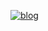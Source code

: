 
[![blog](https://github.com/Sid1057/sid1057/blob/master/mustang.png)](https://sid1057.github.io)


<!--
![Anurag's github stats](https://github-readme-stats.vercel.app/api?username=sid1057&count_private=true)

[![Anurag's GitHub stats](https://github-readme-stats.vercel.app/api?username=sid1057)](https://github.com/Sid1057)
___

[![Top Langs](https://github-readme-stats.vercel.app/api/top-langs/?username=sid1057&layout=compact&hide=jupyter%20notebook,html)](https://github.com/anuraghazra/github-readme-stats)

![Github stats](https://github-readme-stats.vercel.app/api?username=sid1057&count_private=true&layout=compact&hide_progress=true)

___
[![ReadMe Card](https://github-readme-stats.vercel.app/api/pin/?username=anuraghazra&repo=github-readme-stats)](https://github.com/anuraghazra/github-readme-stats)
[![ReadMe Card](https://github-readme-stats.vercel.app/api/pin/?username=anuraghazra&repo=github-readme-stats)](https://github.com/anuraghazra/github-readme-stats)


\> Do the goddamn cool stuff right now

**Sid1057/sid1057** is a ✨ _special_ ✨ repository because its `README.md` (this file) appears on your GitHub profile.
*cool videos, useful playlists*

[![blog](https://github.com/Sid1057/sid1057/raw/master/post.png)](https://sid1057.github.io/)
*links, articles, papers etc.*
Here are some ideas to get you started:

- 🔭 I’m currently working on ...
- 🌱 I’m currently learning ...
- 👯 I’m looking to collaborate on ...
- 🤔 I’m looking for help with ...
- 💬 Ask me about ...
- 📫 How to reach me: ...
- 😄 Pronouns: ...
- ⚡ Fun fact: ...
-->
